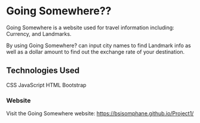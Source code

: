 # Going Somewhere??


Going Somewhere is a website used for travel information including: Currency, and Landmarks.

By using Going Somewhere? can input city names to find Landmark info as well as a dollar amount to find out the exchange rate of your destination.


## Technologies Used
CSS
JavaScript
HTML
Bootstrap

### Website

Visit the Going Somewhere website: https://bsisomphane.github.io/Project1/